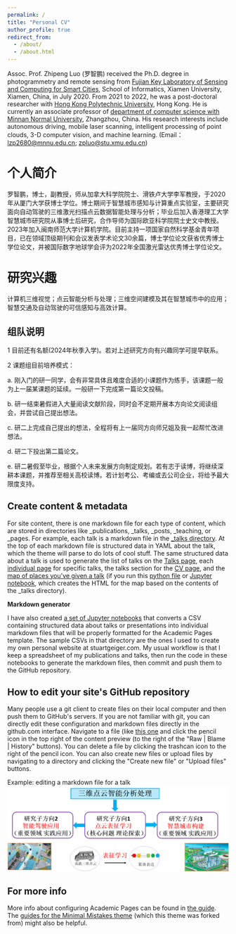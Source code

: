 ```yaml
---
permalink: /
title: "Personal CV"
author_profile: true
redirect_from: 
  - /about/
  - /about.html
---
```


Assoc. Prof. Zhipeng Luo (罗智鹏) received the Ph.D. degree in photogrammetry and remote sensing from [Fujian Key Laboratory of Sensing and Computing for Smart Cities](https://asc.xmu.edu.cn/), School of Informatics, Xiamen University, Xiamen, China, in July 2020. From 2021 to 2022, he was a post-doctoral researcher with [Hong Kong Polytechnic University](https://www.polyu.edu.hk/), Hong Kong. He is currently an associate professor of [department of computer science with Minnan Normal University](https://cs.mnnu.edu.cn/dwjs/szdw.htm), Zhangzhou, China. His research interests include autonomous driving, mobile laser scanning, intelligent processing of point clouds, 3-D computer vision, and machine learning. (Email：lzp2680@mnnu.edu.cn; zpluo@stu.xmu.edu.cn)

个人简介
======
罗智鹏，博士，副教授，师从加拿大科学院院士、滑铁卢大学李军教授，于2020年从厦门大学获博士学位。博士期间于智慧城市感知与计算重点实验室，主要研究面向自动驾驶的三维激光扫描点云数据智能处理与分析；毕业后加入香港理工大学智慧城市研究院从事博士后研究，合作导师为国际欧亚科学院院士史文中教授。2023年加入闽南师范大学计算机学院。目前主持一项国家自然科学基金青年项目，已在领域顶级期刊和会议发表学术论文30余篇，博士学位论文获省优秀博士学位论文，并被国际数字地球学会评为2022年全国激光雷达优秀博士学位论文。

研究兴趣
======
计算机三维视觉；点云智能分析与处理；三维空间建模及其在智慧城市中的应用；智慧交通及自动驾驶的可信感知与高效计算。

组队说明
------
1 目前还有名额(2024年秋季入学)。若对上述研究方向有兴趣同学可提早联系。

2 课题组目前培养模式：

  a. 刚入门的研一同学，会有非常具体且难度合适的小课题作为练手，该课题一般为上一届某课题的延续。一般研一下完成第一篇论文投稿。
  
  b. 研一结束暑假进入大量阅读文献阶段，同时会不定期开展本方向论文阅读组会，并尝试自己提出想法。
  
  c. 研二上完成自己提出的想法，全程将有上一届同方向师兄姐及我一起帮忙改进想法。
  
  d. 研二下投出第二篇论文。
  
  e. 研二暑假至毕业，根据个人未来发展方向制定规划。若有志于读博，将继续深耕本课题，并推荐至相关高校读博。若计划考公、考编或去公司企业，将给予最大限度支持。

Create content & metadata
------
For site content, there is one markdown file for each type of content, which are stored in directories like _publications, _talks, _posts, _teaching, or _pages. For example, each talk is a markdown file in the [_talks directory](https://github.com/academicpages/academicpages.github.io/tree/master/_talks). At the top of each markdown file is structured data in YAML about the talk, which the theme will parse to do lots of cool stuff. The same structured data about a talk is used to generate the list of talks on the [Talks page](https://academicpages.github.io/talks), each [individual page](https://academicpages.github.io/talks/2012-03-01-talk-1) for specific talks, the talks section for the [CV page](https://academicpages.github.io/cv), and the [map of places you've given a talk](https://academicpages.github.io/talkmap.html) (if you run this [python file](https://github.com/academicpages/academicpages.github.io/blob/master/talkmap.py) or [Jupyter notebook](https://github.com/academicpages/academicpages.github.io/blob/master/talkmap.ipynb), which creates the HTML for the map based on the contents of the _talks directory).

**Markdown generator**

I have also created [a set of Jupyter notebooks](https://github.com/academicpages/academicpages.github.io/tree/master/markdown_generator
) that converts a CSV containing structured data about talks or presentations into individual markdown files that will be properly formatted for the Academic Pages template. The sample CSVs in that directory are the ones I used to create my own personal website at stuartgeiger.com. My usual workflow is that I keep a spreadsheet of my publications and talks, then run the code in these notebooks to generate the markdown files, then commit and push them to the GitHub repository.

How to edit your site's GitHub repository
------
Many people use a git client to create files on their local computer and then push them to GitHub's servers. If you are not familiar with git, you can directly edit these configuration and markdown files directly in the github.com interface. Navigate to a file (like [this one](https://github.com/academicpages/academicpages.github.io/blob/master/_talks/2012-03-01-talk-1.md) and click the pencil icon in the top right of the content preview (to the right of the "Raw | Blame | History" buttons). You can delete a file by clicking the trashcan icon to the right of the pencil icon. You can also create new files or upload files by navigating to a directory and clicking the "Create new file" or "Upload files" buttons. 

Example: editing a markdown file for a talk
![Editing a markdown file for a talk](/images/研究方向.png)

For more info
------
More info about configuring Academic Pages can be found in [the guide](https://academicpages.github.io/markdown/). The [guides for the Minimal Mistakes theme](https://mmistakes.github.io/minimal-mistakes/docs/configuration/) (which this theme was forked from) might also be helpful.
